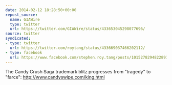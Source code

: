 ```yaml
---
date: 2014-02-12 18:28:50+00:00
repost_source:
  name: GIAWire
  type: twitter
  url: https://twitter.com/GIAWire/status/433653045298077696/
source: twitter
syndicated:
- type: twitter
  url: https://twitter.com/roytang/status/433669037466202112/
- type: facebook
  url: https://www.facebook.com/stephen.roy.tang/posts/10152782948228912
---
```


The Candy Crush Saga trademark blitz progresses from "tragedy" to "farce": http://www.candyswipe.com/king.html